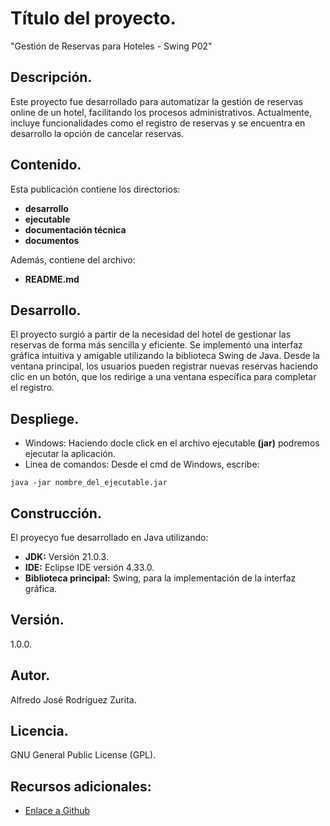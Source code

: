 # Título del proyecto.

"Gestión de Reservas para Hoteles - Swing P02"

## Descripción. 

Este proyecto fue desarrollado para automatizar la gestión de reservas online de un hotel, facilitando los procesos administrativos. Actualmente, incluye funcionalidades como el registro de reservas y se encuentra en desarrollo la opción de cancelar reservas.

## Contenido.

Esta publicación contiene los directorios:
- **desarrollo**
- **ejecutable**
- **documentación técnica**
- **documentos**

Además, contiene del archivo:
- **README.md**

## Desarrollo.

El proyecto surgió a partir de la necesidad del hotel de gestionar las reservas de forma más sencilla y eficiente. Se implementó una interfaz gráfica intuitiva y amigable utilizando la biblioteca Swing de Java. Desde la ventana principal, los usuarios pueden registrar nuevas reservas haciendo clic en un botón, que los redirige a una ventana específica para completar el registro.

## Despliege.

- Windows: Haciendo docle click en el archivo ejecutable **(jar)** podremos ejecutar la aplicación.
- Linea de comandos: Desde el cmd de Windows, escribe:

`java -jar nombre_del_ejecutable.jar`

## Construcción.

El proyecyo fue desarrollado en Java utilizando:
- **JDK:** Versión 21.0.3.
- **IDE:** Eclipse IDE versión 4.33.0.
- **Biblioteca principal:** Swing, para la implementación de la interfaz gráfica.

## Versión.

1.0.0.

## Autor.

Alfredo José Rodríguez Zurita.

## Licencia.

GNU General Public License (GPL).

## Recursos adicionales:
  - [Enlace a Github](https://github.com/freduki98/Swing_P02_compendio.git)